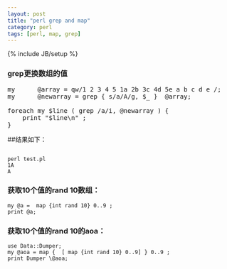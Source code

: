 ```yaml
---
layout: post
title: "perl grep and map"
category: perl
tags: [perl, map, grep]
---
```

{% include JB/setup %}

### grep更换数组的值

<pre lang="perl" line="24">
my      @array = qw/1 2 3 4 5 1a 2b 3c 4d 5e a b c d e /;
my      @newarray = grep { s/a/A/g, $_ }  @array;

foreach my $line ( grep /a/i, @newarray ) {
    print "$line\n" ;
}
</pre>

##结果如下：

<code>
perl test.pl
1A
A
</code>

### 获取10个值的rand 10数组：

```
my @a =  map {int rand 10} 0..9 ;
print @a;
```

### 获取10个值的rand 10的aoa：

```
use Data::Dumper;
my @aoa = map {  [ map {int rand 10} 0..9] } 0..9 ;
print Dumper \@aoa;
```

